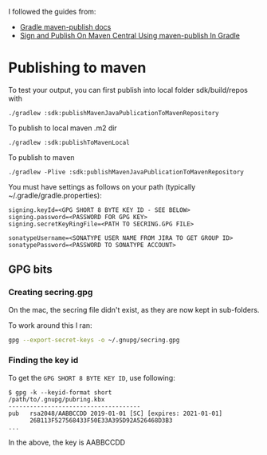 I followed the guides from:

- [Gradle maven-publish docs](https://docs.gradle.org/current/userguide/publishing_maven.html#publishing_maven:complete_example)
- [Sign and Publish On Maven Central Using maven-publish In Gradle](https://medium.com/@nmauti/sign-and-publish-on-maven-central-a-project-with-the-new-maven-publish-gradle-plugin-22a72a4bfd4b)

# Publishing to maven

To test your output, you can first publish into local folder sdk/build/repos with

    ./gradlew :sdk:publishMavenJavaPublicationToMavenRepository

To publish to local maven .m2 dir

    ./gradlew :sdk:publishToMavenLocal

To publish to maven

    ./gradlew -Plive :sdk:publishMavenJavaPublicationToMavenRepository

You must have settings as follows on your path (typically ~/.gradle/gradle.properties):

    signing.keyId=<GPG SHORT 8 BYTE KEY ID - SEE BELOW>
    signing.password=<PASSWORD FOR GPG KEY>
    signing.secretKeyRingFile=<PATH TO SECRING.GPG FILE>
    
    sonatypeUsername=<SONATYPE USER NAME FROM JIRA TO GET GROUP ID>
    sonatypePassword=<PASSWORD TO SONATYPE ACCOUNT>

## GPG bits

### Creating secring.gpg

On the mac, the secring file didn't exist, as they are now kept in sub-folders.

To work around this I ran:

```bash
gpg --export-secret-keys -o ~/.gnupg/secring.gpg
```

### Finding the key id

To get the `GPG SHORT 8 BYTE KEY ID`, use following:

```text
$ gpg -k --keyid-format short
/path/to/.gnupg/pubring.kbx
-------------------------------------
pub   rsa2048/AABBCCDD 2019-01-01 [SC] [expires: 2021-01-01]
      26B113F527568433F50E33A395D92A526468D3B3
...
```
In the above, the key is AABBCCDD
